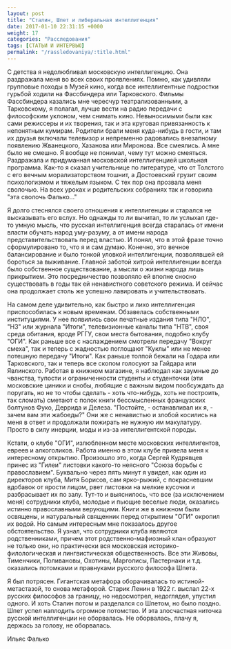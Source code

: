 ```yaml
---
layout: post
title: "Сталин, Шпет и либеральная интеллигенция"
date: 2017-01-10 22:31:15 +0000
weight: 17
categories: "Расследования"
tags: [СТАТЬИ И ИНТЕРВЬЮ]
permalink: "/rassledovaniya/:title.html"
---
```


С детства я недолюбливал московскую интеллигенцию. Она раздражала меня во всех своих проявлениях. Помню, как удивляли групповые походы в Музей кино, когда все интеллигентные подростки гурьбой ходили на Фассбиндера или Тарковского. Фильмы Фассбиндера казались мне чересчур театрализованными, а Тарковскому, я полагал, лучше вести на радио передачи с философским уклоном, чем снимать кино. Невыносимыми были как сами режиссеры и их творения, так и эта круговая привязанность к непонятным кумирам. Родители брали меня куда-нибудь в гости, и там их друзья включали телевизор и непременно радовались внезапному появлению Жванецкого, Хазанова или Миронова. Все смеялись. А мне было не смешно. Я вообще не понимал, чему тут можно смеяться. Раздражала и придуманная московской интеллигенцией школьная программа. Как-то я сказал учительнице по литературе, что от Толстого с его вечным морализаторством тошнит, а Достоевский грузит своим психологизмом и тяжелым языком. С тех пор она прозвала меня сволочью. На всех уроках и родительских собраниях так и говорила "эта сволочь Фалько..."

Я долго стеснялся своего отношения к интеллигенции и старался не высказывать его вслух. Но однажды то ли вычитал, то ли услыхал где-то умную мысль, что русская интеллигенция всегда старалась от имени власти обучать народ уму-разуму, а от имени народа представительствовать перед властью. И понял, что в этой фразе точно сформулировано то, что я и сам думаю. Конечно, это вечное балансирование и было тонкой уловкой интеллигенции, позволявшей ей бороться за выживание. Главной заботой хитрой интеллигенции всегда было собственное существование, а мысли о жизни народа лишь прикрытием. Это посредничество позволяло ей вполне сносно существовать в годы так ей ненавистного советского режима. И сейчас она продолжает столь же успешно лавировать и учительствовать.

На самом деле удивительно, как быстро и лихо интеллигенция приспособилась к новым временам. Обзавелась собственными институциями. У нее появились свои печатные издания типа "НЛО", "НЗ" или журнала "Итоги", телевизионные каналы типа "НТВ", своя среда обитания, вроде РГГУ, свои места бытования, подобно клубу "ОГИ". Как раньше все с наслаждением смотрели передачу "Вокруг смеха", так и теперь с жадностью поглощают "Куклы" или не менее потешную передачу "Итоги". Как раньше толпой бежали на Годара или Тарковского, так и теперь все скопом голосуют за Гайдара или Явлинского. Работая в книжном магазине, я наблюдал как заумные до чванства, тупости и ограниченности студенты и студенточки (эти московские циники и снобы, любящие с важным видом пообсуждать да поругать, но не то чтобы сделать - хоть что-нибудь, хоть не построить, так сломать) сметают с полок книги бессмысленных французских болтунов Фуко, Деррида и Делеза. "Постойте, - останавливал их я, - зачем вам эти жабоеды?" Они же с ненавистью и злобой косились на меня в ответ и продолжали пожирать не нужную им макулатуру. Просто в силу инерции, моды и из-за интеллигентской породы.

Кстати, о клубе "ОГИ", излюбленном месте московских интеллигентов, евреев и алкоголиков. Работа именно в этом клубе привела меня к интересному открытию. Произошло это, когда Сергей Кудрявцев принес из "Гилеи" листовки какого-то неясного "Союза борьбы с православием". Буквально через пять минут я увидел, как один из директоров клуба, Митя Борисов, сам ярко-рыжий, с покрасневшим вдобавок от ярости лицом, рвет листовки на мелкие кусочки и разбрасывает их по залу. Тут-то и выяснилось, что все (за исключением меня) сотрудники клуба, молодые и пьющие веселые люди, оказались истинно православными верующими. Книги же в книжном были освящены, и натуральный священник перед открытием "ОГИ" окропил их водой. Но самым интересным мне показалось другое обстоятельство. Я узнал, что сотрудники клуба являются родственниками, причем этот родственно-мафиозный клан образуют не только они, но практически вся московская историко-филологическая и лингвистическая общественность. Все эти Живовы, Тименчики, Поливановы, Охотины, Марголисы, Пастернаки и т.д. оказались потомками и правнуками русского философа Шпета.

Я был потрясен. Гигантская метафора оборачивалась то истиной-метастазой, то снова метафорой. Старик Ленин в 1922 г. выслал 22-х русских философов за границу, но недосмотрел, недоглядел, упустил одного. И хоть Сталин потом и разделался со Шпетом, но было поздно. Шпет успел наплодить огромное потомство. И эта злосчастная ниточка русской интеллигенции не оборвалась. Не оборвалась, плачу я, держась за голову, не оборвалась.

Ильяс Фалько

